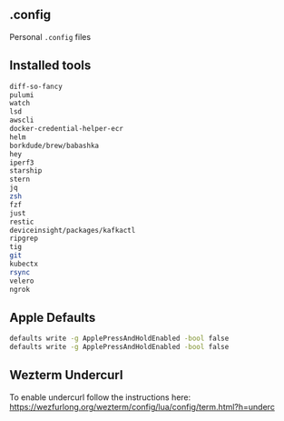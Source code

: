## .config

Personal `.config` files

## Installed tools

```bash
diff-so-fancy
pulumi
watch
lsd
awscli
docker-credential-helper-ecr
helm
borkdude/brew/babashka
hey
iperf3
starship
stern
jq
zsh
fzf
just
restic
deviceinsight/packages/kafkactl
ripgrep
tig
git
kubectx
rsync
velero
ngrok
```

## Apple Defaults

```bash
defaults write -g ApplePressAndHoldEnabled -bool false
defaults write -g ApplePressAndHoldEnabled -bool false
```

## Wezterm Undercurl

To enable undercurl follow the instructions here: https://wezfurlong.org/wezterm/config/lua/config/term.html?h=underc
